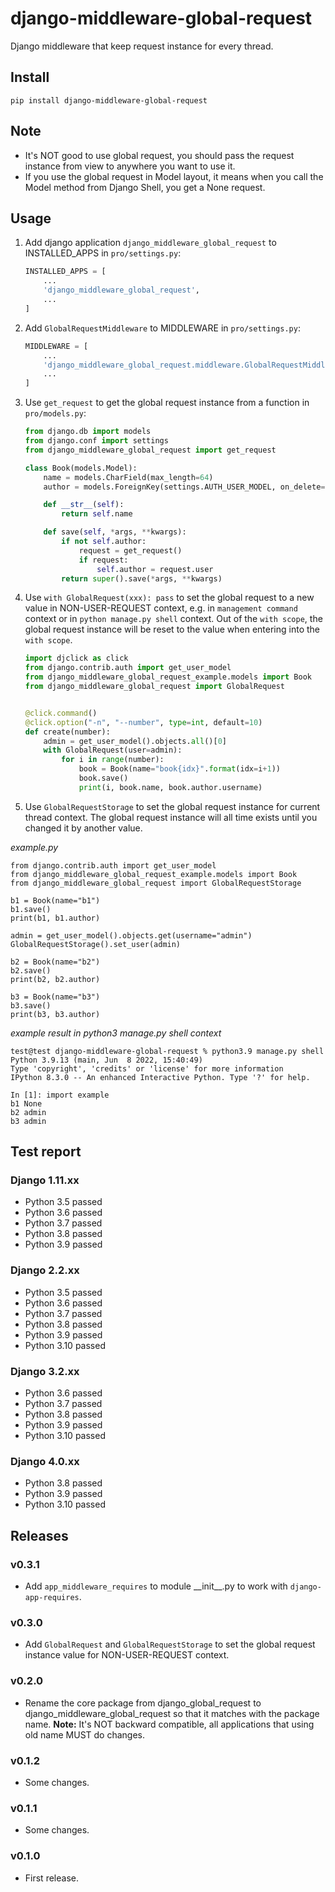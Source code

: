 # django-middleware-global-request


Django middleware that keep request instance for every thread.

## Install


```shell
pip install django-middleware-global-request
```
## Note

- It's NOT good to use global request, you should pass the request instance from view to anywhere you want to use it.
- If you use the global request in Model layout, it means when you call the Model method from Django Shell, you get a None request.

## Usage

1. Add django application `django_middleware_global_request` to INSTALLED_APPS in `pro/settings.py`:

    ```python
    INSTALLED_APPS = [
        ...
        'django_middleware_global_request',
        ...
    ]
    ```

2. Add `GlobalRequestMiddleware` to MIDDLEWARE in `pro/settings.py`:


    ```python
    MIDDLEWARE = [
        ...
        'django_middleware_global_request.middleware.GlobalRequestMiddleware',
        ...
    ]
    ```

3. Use `get_request` to get the global request instance from a function in `pro/models.py`:

    ```python
    from django.db import models
    from django.conf import settings
    from django_middleware_global_request import get_request

    class Book(models.Model):
        name = models.CharField(max_length=64)
        author = models.ForeignKey(settings.AUTH_USER_MODEL, on_delete=models.SET_NULL, null=True, blank=True)

        def __str__(self):
            return self.name

        def save(self, *args, **kwargs):
            if not self.author:
                request = get_request()
                if request:
                    self.author = request.user
            return super().save(*args, **kwargs)
    ```

4. Use `with GlobalRequest(xxx): pass` to set the global request to a new value in NON-USER-REQUEST context, e.g. in `management command` context or in `python manage.py shell` context. Out of the `with scope`, the global request instance will be reset to the value when entering into the `with scope`.

    ```python
    import djclick as click
    from django.contrib.auth import get_user_model
    from django_middleware_global_request_example.models import Book
    from django_middleware_global_request import GlobalRequest


    @click.command()
    @click.option("-n", "--number", type=int, default=10)
    def create(number):
        admin = get_user_model().objects.all()[0]
        with GlobalRequest(user=admin):
            for i in range(number):
                book = Book(name="book{idx}".format(idx=i+1))
                book.save()
                print(i, book.name, book.author.username)
    ```

5. Use `GlobalRequestStorage` to set the global request instance for current thread context. The global request instance will all time exists until you changed it by another value.

*example.py*

```
from django.contrib.auth import get_user_model
from django_middleware_global_request_example.models import Book
from django_middleware_global_request import GlobalRequestStorage

b1 = Book(name="b1")
b1.save()
print(b1, b1.author)

admin = get_user_model().objects.get(username="admin")
GlobalRequestStorage().set_user(admin)

b2 = Book(name="b2")
b2.save()
print(b2, b2.author)

b3 = Book(name="b3")
b3.save()
print(b3, b3.author)
```

*example result in python3 manage.py shell context*

```
test@test django-middleware-global-request % python3.9 manage.py shell
Python 3.9.13 (main, Jun  8 2022, 15:40:49) 
Type 'copyright', 'credits' or 'license' for more information
IPython 8.3.0 -- An enhanced Interactive Python. Type '?' for help.

In [1]: import example
b1 None
b2 admin
b3 admin
```

## Test report

### Django 1.11.xx

- Python 3.5 passed
- Python 3.6 passed
- Python 3.7 passed
- Python 3.8 passed
- Python 3.9 passed

### Django 2.2.xx

- Python 3.5 passed
- Python 3.6 passed
- Python 3.7 passed
- Python 3.8 passed
- Python 3.9 passed
- Python 3.10 passed

### Django 3.2.xx

- Python 3.6 passed
- Python 3.7 passed
- Python 3.8 passed
- Python 3.9 passed
- Python 3.10 passed

### Django 4.0.xx

- Python 3.8 passed
- Python 3.9 passed
- Python 3.10 passed


## Releases

### v0.3.1

- Add `app_middleware_requires` to module \_\_init\_\_.py to work with `django-app-requires`.

### v0.3.0

- Add `GlobalRequest` and `GlobalRequestStorage` to set the global request instance value for NON-USER-REQUEST context.

### v0.2.0

- Rename the core package from django_global_request to django_middleware_global_request so that it matches with the package name. **Note:** It's NOT backward compatible, all applications that using old name MUST do changes.

### v0.1.2

- Some changes.

### v0.1.1

- Some changes.

### v0.1.0

- First release.
